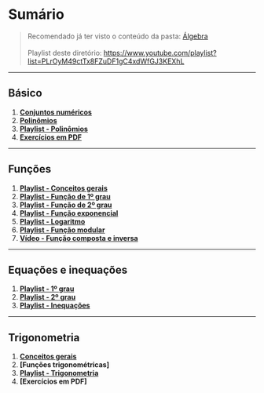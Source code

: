 # Sumário

> Recomendado já ter visto o conteúdo da pasta: [Álgebra](https://github.com/joao-pedro-angelo/AventurasPi/tree/main/algebra)<br><br>
> Playlist deste diretório: https://www.youtube.com/playlist?list=PLrOyM49ctTx8FZuDF1gC4xdWfGJ3KEXhL

---
## Básico
1. **[Conjuntos numéricos](teoria/conjuntosTeoria.md)**
2. **[Polinômios](teoria/polinômios.md)**
3. **[Playlist - Polinômios](https://www.youtube.com/playlist?list=PLEfwqyY2ox84iIVoCHP8JjObsXQtVjh2k)**
4. **[Exercícios em PDF](teoria/pdf/polinômiosEx.pdf)**

---
## Funções
1. **[Playlist - Conceitos gerais](https://www.youtube.com/playlist?list=PLTPg64KdGgYiYqKmotPzPJVchCwKpTLzm)**
2. **[Playlist - Função de 1º grau](https://www.youtube.com/playlist?list=PLTPg64KdGgYjMtxN9pJGBaenIRwNX1EtI)**
3. **[Playlist - Função de 2º grau](https://www.youtube.com/playlist?list=PLTPg64KdGgYjXe1Gcc6ji-juawdTSouUU)**
4. **[Playlist - Função exponencial](https://www.youtube.com/playlist?list=PLTPg64KdGgYhllRJbaGMQGRa-3-3RNGzb)**
5. **[Playlist - Logaritmo](https://www.youtube.com/playlist?list=PLTPg64KdGgYiyW4u-g8y-dSkT1iz2cUKA)**
6. **[Playlist - Função modular](https://www.youtube.com/playlist?list=PLTPg64KdGgYg0ySZNYbCo9Xrjg-FB7Djb)**
7. **[Vídeo - Função composta e inversa](https://www.youtube.com/watch?v=V9yhPL87lGs&ab_channel=ProfessorFerretto)**

---
## Equações e inequações
1. **[Playlist - 1º grau](https://www.youtube.com/playlist?list=PLGyv8aUrOlzDYO94MDTPacS5cqVZ-1e-f)**
2. **[Playlist - 2º grau](https://www.youtube.com/playlist?list=PLGyv8aUrOlzBk-ctqa9e7jBlLxnqGcrho)**
3. **[Playlist - Inequações](https://www.youtube.com/playlist?list=PLFmAdtvd3O_zf4DxyqzUOGAiXYRk2okBI)**

---
## Trigonometria

1. **[Conceitos gerais](teoria/trigonometriaGeral.md)**
2. **[Funções trigonométricas]**
3. **[Playlist - Trigonometria](https://www.youtube.com/playlist?list=PLEfwqyY2ox86JU-fviQa08fMH67W6oAKo)**
4. **[Exercícios em PDF]**
